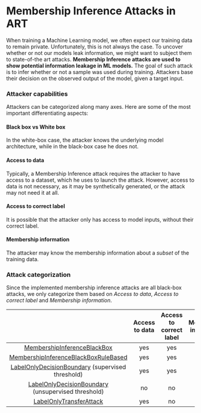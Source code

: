 # Membership Inference Attacks in ART

When training a Machine Learning model, we often expect our training data to remain private.
Unfortunately, this is not always the case.
To uncover whether or not our models leak information, we might want to subject them to state-of-the art attacks.
**Membership Inference attacks are used to show potential information leakage in ML models.**
The goal of such attack is to infer whether or not a sample was used during training.
Attackers base their decision on the observed output of the model, given a target input. 

### Attacker capabilities
Attackers can be categorized along many axes. 
Here are some of the most important differentiating aspects:

#### Black box vs White box
In the white-box case, the attacker knows the underlying model architecture, while in the black-box case he does not.

#### Access to data
Typically, a Membership Inference attack requires the attacker to have access to a dataset, which he uses to launch the attack.
However, access to data is not necessary, as it may be synthetically generated, or the attack may not need it at all.

#### Access to correct label
It is possible that the attacker only has access to model inputs, without their correct label.

#### Membership information
The attacker may know the membership information about a *subset* of the training data.

### Attack categorization
Since the implemented membership inference attacks are all black-box attacks, we only categorize them based on _Access to data_, _Access to correct label_ and _Membership information_.

|                                                    | Access to data | Access to correct label | Membership information |
|:--------------------------------------------------:|:--------------:|:-----------------------:|:----------------------:|
| [MembershipInferenceBlackBox](../notebooks/attack_membership_inference.ipynb)                        |       yes      |           yes           |           yes          |
| [MembershipInferenceBlackBoxRuleBased](../notebooks/attack_membership_inference.ipynb)               |       yes      |           yes           |           no           |
| [LabelOnlyDecisionBoundary](label_only_membership_inference.ipynb) (supervised threshold)   |       yes      |           yes           |           yes          |
| [LabelOnlyDecisionBoundary](label_only_membership_inference.ipynb) (unsupervised threshold) |       no       |            no           |           no           |
| [LabelOnlyTransferAttack](label_only_transfer_attack.ipynb)                            |       yes      |            no           |           yes          |